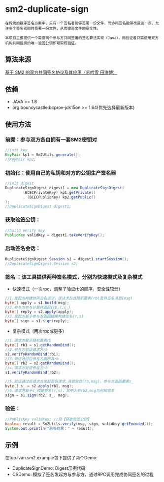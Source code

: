 # sm2-duplicate-sign

    在传统的数字签名方案中，只有一个签名者能够签署一份文件，而协同签名能够改变这一点，允许多个签名者同时签署一份文件，从而提高文件的安全性。

    本项目主要提供一个需要两个参与方共同签署的签名算法实现（Java），而验证者只需使用双方机构共同提供的唯一验签公钥即可实现验证。

## 算法来源
[基于 SM2 的双方共同签名协议及其应用（苏吟雪 田海博）](http://cjc.ict.ac.cn/online/onlinepaper/009_syx-2020415163110.pdf)

## 依赖
* JAVA >= 1.8
* org.bouncycastle:bcprov-jdk15on >= 1.64(优先选择最新版本)

## 使用方法
### 前提：参与双方各自拥有一套SM2密钥对
```java
//init key
KeyPair kp1 = Sm2Utils.generate();
//KeyPair kp2;
```

### 初始化：使用自己的私钥和对方的公钥生产签名器
```java
//init digest
DuplicateSignDigest digest1 = new DuplicateSignDigest(
        (BCECPrivateKey) kp1.getPrivate()
        , (BCECPublicKey) kp2.getPublic()
);
//DuplicateSignDigest digest1;
```

### 获取验签公钥：
```java
//build verify key
PublicKey validKey = digest1.takeVerifyKey();
```

### 启动签名会话：
```java
DuplicateSignDigest.Session s1 = digest1.startSession();
//DuplicateSignDigest.Session s2;
```

### 签名 ：该工具提供两种签名模式，分别为快速模式及复杂模式
* 快速模式（一次rpc，调整了验证rb的顺序，安全性较弱）
```java
//1.发起方构建协同签名请求，该请求包含随机要素(rb)及待签名消息(msg)
byte[] apply = s1.build(msg);
//2.参与方参与计算并返回(rb,r,s_)
byte[] reply = s2.apply(apply);
//3.发起方基于参与方返回结果构建签名(r,s)
byte[] sign = s1.sign(reply);
```
* 复杂模式（两次rpc或更多）
```java
//1.请求方展示随机要素rb
byte[] rb1 = s1.getRandomBind();
//2.参与方验证请求方rb
s2.verifyRandomBind(rb1);
//3.验证通过后参与方展示其rb
byte[] rb2 = s2.getRandomBind();
//4.请求方验证参与方rb
s1.verifyRandomBind(rb2);

//5.验证通过后请求方发起签名请求,消息包含(rb,msg)，参与方返回要素s_
byte[] s_ = s2.apply(rb1, msg);
//6.请求方基于s_构建签名(r,s)，其中入参rb2,msg为已知信息
sign = s1.sign(rb2, s_, msg);
```

### 验签：
```java
//PublicKey validKey; //见【获取验签公钥】
boolean result = Sm2Utils.verify(msg, sign, validKey.getEncoded());
System.out.println("验签结果：" + result);
```

## 示例
在top.ivan.sm2.example包下提供了两个Demo:
* DuplicateSignDemo: Digest示例代码
* CSDemo: 模拟了签名发起方与参与方，通过RPC调用完成协同签名的过程



